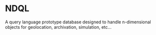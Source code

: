 NDQL
====

A query language prototype database designed to handle n-dimensional objects for geolocation, archivation, simulation, etc...
